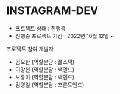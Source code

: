 # INSTAGRAM-DEV

- 프로젝트 상태 : 진행중
- 진행중 프로젝트 기간 : 2022년 10월 12일 ~ 

프로젝트 참여 개발자

- 김요한 (역할분담 : 풀스택)
- 이강현 (역할분담 : 백엔드)
- 노유미 (역할분담 : 백엔드)
- 김영일 (역할분담 : 프론트엔드)
